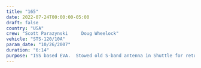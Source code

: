 ```yaml
---
title: "165"
date: 2022-07-24T00:00:00-05:00
draft: false
country: "USA"
crew: "Scott Parazynski     Doug Wheelock"
vehicle: "STS-120/10A"
param_date: "10/26/2007"
duration: "6:14"
purpose: "ISS based EVA.  Stowed old S-band antenna in Shuttle for return.  Released launch power cable from Node 2 and temp secured grapple fixture on Node 2.  Resecured Node 2 window cover that opened during launch.  Demated Z1-P6 fluid lines and covered stowed radiator and avionics box on P6.  Did post EVA ammonia cleanup for minor leak during fluid line demating.  One gloved NO GO after EVA due to cut damage."
---
```

